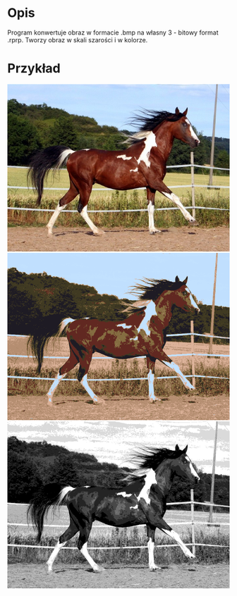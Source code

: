 # Opis
Program konwertuje obraz w formacie .bmp na własny 3 - bitowy format .rprp. Tworzy obraz w skali szarości i w kolorze.

# Przykład 
![alt text](https://raw.githubusercontent.com/RafalPaprocki/ImageFormatConverter/master/Results/h.bmp)![alt text](https://raw.githubusercontent.com/RafalPaprocki/ImageFormatConverter/master/Results/h1.bmp)![alt text](https://raw.githubusercontent.com/RafalPaprocki/ImageFormatConverter/master/Results/h2.bmp)
